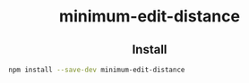 <h1 align="center">minimum-edit-distance</h1>

<h2 align="center">Install</h2>

```bash
npm install --save-dev minimum-edit-distance
```